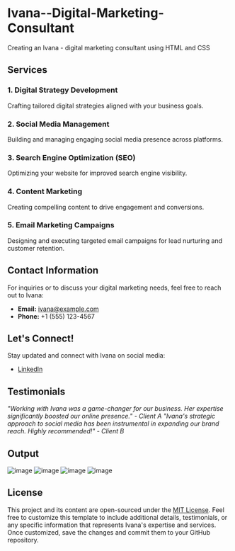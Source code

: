 # Ivana--Digital-Marketing-Consultant
Creating an Ivana - digital marketing consultant using HTML and CSS

## Services

### 1. Digital Strategy Development
Crafting tailored digital strategies aligned with your business goals.

### 2. Social Media Management
Building and managing engaging social media presence across platforms.

### 3. Search Engine Optimization (SEO)
Optimizing your website for improved search engine visibility.

### 4. Content Marketing
Creating compelling content to drive engagement and conversions.

### 5. Email Marketing Campaigns
Designing and executing targeted email campaigns for lead nurturing and customer retention.

## Contact Information

For inquiries or to discuss your digital marketing needs, feel free to reach out to Ivana:

- **Email:** [ivana@example.com](mailto:ivana@example.com)
- **Phone:** +1 (555) 123-4567

## Let's Connect!

Stay updated and connect with Ivana on social media:

- [LinkedIn](https://www.linkedin.com/posts/jana-shree-68029224a_webdevelopment-innovation-internshipsuccess-activity-7154041155297415168-fNPp?utm_source=share&utm_medium=member_desktop)

## Testimonials

*"Working with Ivana was a game-changer for our business. Her expertise significantly boosted our online presence." - Client A*
*"Ivana's strategic approach to social media has been instrumental in expanding our brand reach. Highly recommended!" - Client B*

## Output

![image](https://github.com/Janashree2004/Ivana---digital-marketing-consultant/assets/142415775/6c5cc592-2542-41a2-bc42-6b649b652e93)
![image](https://github.com/Janashree2004/Ivana---digital-marketing-consultant/assets/142415775/2ddfa5dc-4524-4b22-8e1a-b40fe107e56f)
![image](https://github.com/Janashree2004/Ivana---digital-marketing-consultant/assets/142415775/f5935585-763a-4395-994a-6ad73628868c)
![image](https://github.com/Janashree2004/Ivana---digital-marketing-consultant/assets/142415775/50f041fa-9c4c-463f-9d68-431322a3f27b)


## License

This project and its content are open-sourced under the [MIT License](LICENSE).
Feel free to customize this template to include additional details, testimonials, or any specific information that represents Ivana's expertise and services. Once customized, save the changes and commit them to your GitHub repository.
